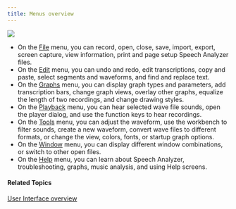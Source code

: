 ```yaml
---
title: Menus overview
---
```


![](../../images/003.png)

- On the [File](file/overview) menu, you can record, open, close, save, import, export, screen capture, view information, print and page setup Speech Analyzer files.
- On the [Edit](edit/overview) menu, you can undo and redo, edit transcriptions, copy and paste, select segments and waveforms, and find and replace text.
- On the [Graphs](graphs/overview) menu, you can display graph types and parameters, add transcription bars, change graph views, overlay other graphs, equalize the length of two recordings, and change drawing styles.
- On the [Playback](playback/overview) menu, you can hear selected wave file sounds, open the player dialog, and use the function keys to hear recordings.
- On the [Tools](tools/overview) menu, you can adjust the waveform, use the workbench to filter sounds, create a new waveform, convert wave files to different formats, or change the view, colors, fonts, or startup graph options.
- On the [Window](window) menu, you can display different window combinations, or switch to other open files.
- On the [Help](help) menu, you can learn about Speech Analyzer, troubleshooting, graphs, music analysis, and using Help screens.

#### **Related Topics**
[User Interface overview](../overview)